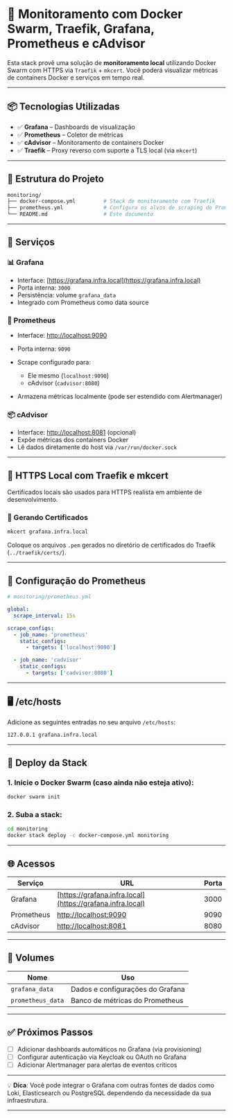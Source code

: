 # 🧩 Monitoramento com Docker Swarm, Traefik, Grafana, Prometheus e cAdvisor

Esta stack provê uma solução de **monitoramento local** utilizando Docker Swarm com HTTPS via `Traefik` + `mkcert`. Você poderá visualizar métricas de containers Docker e serviços em tempo real.

---

## 📦 Tecnologias Utilizadas

* ✅ **Grafana** – Dashboards de visualização
* ✅ **Prometheus** – Coletor de métricas
* ✅ **cAdvisor** – Monitoramento de containers Docker
* ✅ **Traefik** – Proxy reverso com suporte a TLS local (via `mkcert`)

---

## 📁 Estrutura do Projeto

```bash
monitoring/
├── docker-compose.yml         # Stack de monitoramento com Traefik
├── prometheus.yml             # Configura os alvos de scraping do Prometheus
└── README.md                  # Este documento
```

---

## 🚀 Serviços

### 📊 Grafana

* Interface: [https://grafana.infra.local](https://grafana.infra.local)
* Porta interna: `3000`
* Persistência: volume `grafana_data`
* Integrado com Prometheus como data source

### 📡 Prometheus

* Interface: [http://localhost:9090](http://localhost:9090)
* Porta interna: `9090`
* Scrape configurado para:

  * Ele mesmo (`localhost:9090`)
  * cAdvisor (`cadvisor:8080`)
* Armazena métricas localmente (pode ser estendido com Alertmanager)

### 📦 cAdvisor

* Interface: [http://localhost:8081](http://localhost:8081) (opcional)
* Expõe métricas dos containers Docker
* Lê dados diretamente do host via `/var/run/docker.sock`

---

## 🔐 HTTPS Local com Traefik e mkcert

Certificados locais são usados para HTTPS realista em ambiente de desenvolvimento.

### 📌 Gerando Certificados

```bash
mkcert grafana.infra.local
```

Coloque os arquivos `.pem` gerados no diretório de certificados do Traefik (`../traefik/certs/`).

---

## 🔧 Configuração do Prometheus

```yaml
# monitoring/prometheus.yml

global:
  scrape_interval: 15s

scrape_configs:
  - job_name: 'prometheus'
    static_configs:
      - targets: ['localhost:9090']

  - job_name: 'cadvisor'
    static_configs:
      - targets: ['cadvisor:8080']
```

---

## 🖥️ /etc/hosts

Adicione as seguintes entradas no seu arquivo `/etc/hosts`:

```bash
127.0.0.1 grafana.infra.local
```

---

## 🐳 Deploy da Stack

### 1. Inicie o Docker Swarm (caso ainda não esteja ativo):

```bash
docker swarm init
```

### 2. Suba a stack:

```bash
cd monitoring
docker stack deploy -c docker-compose.yml monitoring
```

---

## 🌐 Acessos

| Serviço    | URL                                                        | Porta |
| ---------- | ---------------------------------------------------------- | ----- |
| Grafana    | [https://grafana.infra.local](https://grafana.infra.local) | 3000  |
| Prometheus | [http://localhost:9090](http://localhost:9090)             | 9090  |
| cAdvisor   | [http://localhost:8081](http://localhost:8081)             | 8080  |

---

## 📂 Volumes

| Nome              | Uso                              |
| ----------------- | -------------------------------- |
| `grafana_data`    | Dados e configurações do Grafana |
| `prometheus_data` | Banco de métricas do Prometheus  |

---

## ✅ Próximos Passos

* [ ] Adicionar dashboards automáticos no Grafana (via provisioning)
* [ ] Configurar autenticação via Keycloak ou OAuth no Grafana
* [ ] Adicionar Alertmanager para alertas de eventos críticos

---

💡 **Dica**: Você pode integrar o Grafana com outras fontes de dados como Loki, Elasticsearch ou PostgreSQL dependendo da necessidade da sua infraestrutura.

---